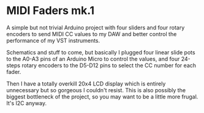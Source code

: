 # MIDI Faders mk.1

A simple but not trivial Arduino project with four sliders and four rotary
encoders to send MIDI CC values to my DAW and better control the performance
of my VST instruments.

Schematics and stuff to come, but basically I plugged four linear slide pots
to the A0-A3 pins of an Arduino Micro to control the values, and four 24-steps
rotary encoders to the D5-D12 pins to select the CC number for each fader.

Then I have a totally overkill 20x4 LCD display which is entirely unnecessary
but so gorgeous I couldn't resist. This is also possibly the biggest bottleneck
of the project, so you may want to be a little more frugal. It's I2C anyway.
